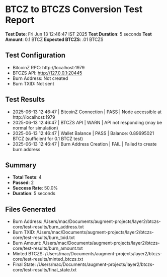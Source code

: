 # BTCZ to BTCZS Conversion Test Report

**Test Date**: Fri Jun 13 12:46:47 IST 2025
**Test Duration**: 5 seconds
**Test Amount**: 0.1 BTCZ
**Expected BTCZS**: .01 BTCZS

## Test Configuration
- BitcoinZ RPC: http://localhost:1979
- BTCZS API: http://127.0.0.1:20445
- Burn Address: Not created
- Burn TXID: Not sent

## Test Results

- 2025-06-13 12:46:47 | BitcoinZ Connection | PASS | Node accessible at http://localhost:1979
- 2025-06-13 12:46:47 | BTCZS API | WARN | API not responding (may be normal for simulation)
- 2025-06-13 12:46:47 | Wallet Balance | PASS | Balance: 0.89695021 BTCZ (sufficient for 0.1 BTCZ test)
- 2025-06-13 12:46:47 | Burn Address Creation | FAIL | Failed to create burn address

## Summary
- **Total Tests**: 4
- **Passed**: 2
- **Success Rate**: 50.0%
- **Duration**: 5 seconds

## Files Generated
- Burn Address: /Users/mac/Documents/augment-projects/layer2/btczs-core/test-results/burn_address.txt
- Burn TXID: /Users/mac/Documents/augment-projects/layer2/btczs-core/test-results/burn_txid.txt
- Burn Amount: /Users/mac/Documents/augment-projects/layer2/btczs-core/test-results/burn_amount.txt
- Minted BTCZS: /Users/mac/Documents/augment-projects/layer2/btczs-core/test-results/minted_btczs.txt
- Final State: /Users/mac/Documents/augment-projects/layer2/btczs-core/test-results/final_state.txt

